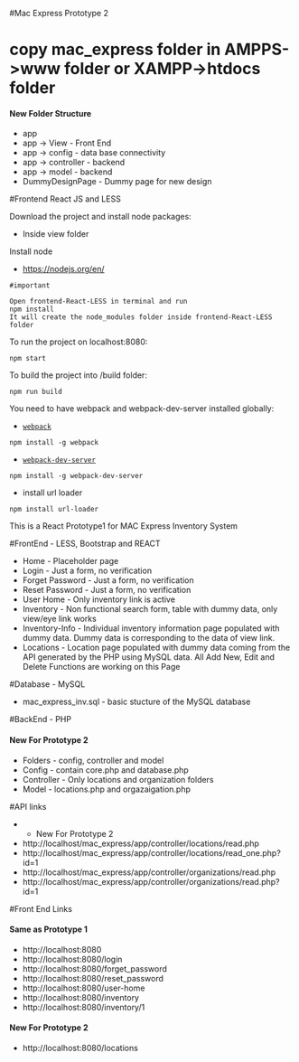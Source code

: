 #Mac Express Prototype 2

# copy mac_express folder in AMPPS->www folder or XAMPP->htdocs folder

#### New Folder Structure ####
* app
* app -> View - Front End
* app -> config - data base connectivity
* app -> controller - backend
* app -> model - backend
* DummyDesignPage - Dummy page for new design

#Frontend React JS and LESS

Download the project and install node packages: 
* Inside view folder

Install node
* https://nodejs.org/en/

```
#important

Open frontend-React-LESS in terminal and run
npm install 
It will create the node_modules folder inside frontend-React-LESS folder
```

To run the project on localhost:8080:
```
npm start
```

To build the project into /build folder:
```
npm run build
```

You need to have webpack and webpack-dev-server installed globally:
* [`webpack`](http://webpack.github.io/docs/)
```
npm install -g webpack
```

* [`webpack-dev-server`](http://webpack.github.io/docs/webpack-dev-server.html)
```
npm install -g webpack-dev-server
```
* install url loader
```
npm install url-loader
```

This is a React Prototype1 for MAC Express Inventory System

#FrontEnd - LESS, Bootstrap and REACT
* Home - Placeholder page
* Login -  Just a form, no verification
* Forget Password -  Just a form, no verification
* Reset Password -  Just a form, no verification
* User Home - Only inventory link is active
* Inventory - Non functional search form, table with dummy data, only view/eye link works
* Inventory-Info - Individual inventory information page populated with dummy data. Dummy data is corresponding to the data of view link.
* Locations - Location page populated with dummy data coming from the API generated by the PHP using MySQL data. All Add New, Edit and Delete Functions are working on this Page


#Database - MySQL
* mac_express_inv.sql - basic stucture of the MySQL database

#BackEnd - PHP
#### New For Prototype 2 ####
* Folders -  config, controller and model
* Config - contain core.php and database.php
* Controller - Only locations and organization folders
* Model - locations.php and orgazaigation.php


#API links
* * New For Prototype 2
* http://localhost/mac_express/app/controller/locations/read.php
* http://localhost/mac_express/app/controller/locations/read_one.php?id=1
* http://localhost/mac_express/app/controller/organizations/read.php
* http://localhost/mac_express/app/controller/organizations/read.php?id=1

#Front End Links
#### Same as Prototype 1 ####
* http://localhost:8080
* http://localhost:8080/login
* http://localhost:8080/forget_password
* http://localhost:8080/reset_password
* http://localhost:8080/user-home
* http://localhost:8080/inventory
* http://localhost:8080/inventory/1
#### New For Prototype 2 ####
* http://localhost:8080/locations

